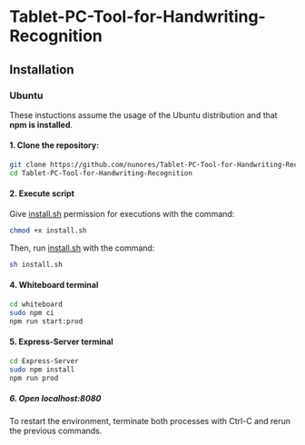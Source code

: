 # Tablet-PC-Tool-for-Handwriting-Recognition

## Installation

### Ubuntu

These instuctions assume the usage of the Ubuntu distribution and that __npm is installed__. 

#### 1. Clone the repository:

```bash
git clone https://github.com/nunores/Tablet-PC-Tool-for-Handwriting-Recognition
cd Tablet-PC-Tool-for-Handwriting-Recognition
```

#### 2. Execute script

Give [install.sh](./install.sh) permission for executions with the command:

```bash
chmod +x install.sh 
```

Then, run [install.sh](./install.sh) with the command:

```bash
sh install.sh 
```

#### 4. Whiteboard terminal

```bash
cd whiteboard
sudo npm ci
npm run start:prod
```

#### 5. Express-Server terminal

```bash
cd Express-Server
sudo npm install
npm run prod
```

##### 6. Open localhost:8080

To restart the environment, terminate both processes with Ctrl-C and rerun the previous commands.